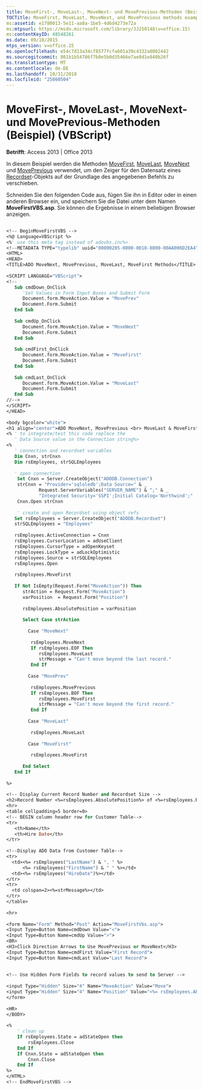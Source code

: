 ```yaml
---
title: MoveFirst-, MoveLast-, MoveNext- und MovePrevious-Methoden (Beispiel) (VBScript)
TOCTitle: MoveFirst, MoveLast, MoveNext, and MovePrevious methods example (VBScript)
ms:assetid: e1780013-5e11-aa8a-1be5-4d6d4273e72a
ms:mtpsurl: https://msdn.microsoft.com/library/JJ250148(v=office.15)
ms:contentKeyID: 48548261
ms.date: 09/18/2015
mtps_version: v=office.15
ms.openlocfilehash: e54c7d13a34cf8577fcfa601a39c4332a8002442
ms.sourcegitcommit: 801b1b54786f7b0e5b0d35466e7ae8d1e840b26f
ms.translationtype: MT
ms.contentlocale: de-DE
ms.lasthandoff: 10/31/2018
ms.locfileid: "25860504"
---
```

# <a name="movefirst-movelast-movenext-and-moveprevious-methods-example-vbscript"></a>MoveFirst-, MoveLast-, MoveNext- und MovePrevious-Methoden (Beispiel) (VBScript)


**Betrifft**: Access 2013 | Office 2013

In diesem Beispiel werden die Methoden [MoveFirst](movefirst-movelast-movenext-and-moveprevious-methods-ado.md), [MoveLast](movefirst-movelast-movenext-and-moveprevious-methods-ado.md), [MoveNext](movefirst-movelast-movenext-and-moveprevious-methods-ado.md) und [MovePrevious](movefirst-movelast-movenext-and-moveprevious-methods-ado.md) verwendet, um den Zeiger für den Datensatz eines [Recordset](recordset-object-ado.md)-Objekts auf der Grundlage des angegebenen Befehls zu verschieben.

Schneiden Sie den folgenden Code aus, fügen Sie ihn in Editor oder in einen anderen Browser ein, und speichern Sie die Datei unter dem Namen **MoveFirstVBS.asp**. Sie können die Ergebnisse in einem beliebigen Browser anzeigen.

```vb 
 
<!-- BeginMoveFirstVBS --> 
<%@ Language=VBScript %> 
<%' use this meta tag instead of adovbs.inc%> 
<!--METADATA TYPE="typelib" uuid="00000205-0000-0010-8000-00AA006D2EA4" --> 
<HTML> 
<HEAD> 
<TITLE>ADO MoveNext, MovePrevious, MoveLast, MoveFirst Methods</TITLE> 
 
<SCRIPT LANGUAGE="VBScript"> 
<!-- 
   Sub cmdDown_OnClick 
      'Set Values in Form Input Boxes and Submit Form 
      Document.form.MoveAction.Value = "MovePrev" 
      Document.Form.Submit 
   End Sub 
 
   Sub cmdUp_OnClick 
      Document.form.MoveAction.Value = "MoveNext" 
      Document.Form.Submit 
   End Sub 
 
   Sub cmdFirst_OnClick 
      Document.form.MoveAction.Value = "MoveFirst" 
      Document.Form.Submit 
   End Sub 
 
   Sub cmdLast_OnClick 
      Document.form.MoveAction.Value = "MoveLast" 
      Document.Form.Submit 
   End Sub 
//--> 
</SCRIPT> 
</HEAD> 
 
<body bgcolor="white">  
<h1 align="center">ADO MoveNext, MovePrevious <br> MoveLast & MoveFirst Methods</h1> 
<% ' to integrate/test this code replace the  
   ' Data Source value in the Connection string%> 
<%  
   ' connection and recordset variables 
   Dim Cnxn, strCnxn 
   Dim rsEmployees, strSQLEmployees 
 
   ' open connection 
    Set Cnxn = Server.CreateObject("ADODB.Connection") 
    strCnxn = "Provider='sqloledb';Data Source=" & _ 
            Request.ServerVariables("SERVER_NAME") & ";" & _ 
            "Integrated Security='SSPI';Initial Catalog='Northwind';" 
    Cnxn.Open strCnxn 
       
    ' create and open Recordset using object refs 
   Set rsEmployees = Server.CreateObject("ADODB.Recordset") 
   strSQLEmployees = "Employees" 
    
   rsEmployees.ActiveConnection = Cnxn 
   rsEmployees.CursorLocation = adUseClient 
   rsEmployees.CursorType = adOpenKeyset 
   rsEmployees.LockType = adLockOptimistic 
   rsEmployees.Source = strSQLEmployees 
   rsEmployees.Open 
 
   rsEmployees.MoveFirst 
 
   If Not IsEmpty(Request.Form("MoveAction")) Then 
      strAction = Request.Form("MoveAction") 
      varPosition  = Request.Form("Position") 
       
      rsEmployees.AbsolutePosition = varPosition 
       
      Select Case strAction 
       
        Case "MoveNext" 
         
         rsEmployees.MoveNext 
         If rsEmployees.EOF Then 
            rsEmployees.MoveLast 
            strMessage = "Can't move beyond the last record." 
         End If 
         
        Case "MovePrev" 
         
         rsEmployees.MovePrevious 
         If rsEmployees.BOF Then 
            rsEmployees.MoveFirst 
            strMessage = "Can't move beyond the first record." 
         End If 
 
        Case "MoveLast" 
       
         rsEmployees.MoveLast 
       
        Case "MoveFirst" 
       
         rsEmployees.MoveFirst 
       
      End Select 
   End If 
       
%> 
 
<!-- Display Current Record Number and Recordset Size --> 
<h2>Record Number <%=rsEmployees.AbsolutePosition%> of <%=rsEmployees.RecordCount%></H2> 
<hr> 
<table cellpadding=5 border=0> 
<!-- BEGIN column header row for Customer Table--> 
<tr> 
   <th>Name</th> 
   <th>Hire Date</th> 
</tr> 
 
<!--Display ADO Data from Customer Table--> 
<tr> 
  <td><%= rsEmployees("LastName") & ", " %>  
      <%= rsEmployees("FirstName") & " " %></td> 
  <td><%= rsEmployees("HireDate")%></td> 
</tr>  
<tr> 
  <td colspan=2><%=strMessage%></td> 
</tr> 
</table> 
 
<hr> 
 
<form Name="Form" Method="Post" Action="MoveFirstVbs.asp"> 
<Input Type=Button Name=cmdDown Value="<"> 
<Input Type=Button Name=cmdUp Value=">"> 
<BR> 
<H3>Click Direction Arrows to Use MovePrevious or MoveNext</H3> 
<Input Type=Button Name=cmdFirst Value="First Record"> 
<Input Type=Button Name=cmdLast Value="Last Record"> 
 
 
<!-- Use Hidden Form Fields to record values to send to Server --> 
 
<input Type="Hidden" Size="4" Name="MoveAction" Value="Move"> 
<input Type="Hidden" Size="4" Name="Position" Value="<%= rsEmployees.AbsolutePosition%>"> 
</form> 
 
<HR> 
</BODY> 
 
<% 
    ' clean up 
    If rsEmployees.State = adStateOpen then 
        rsEmployees.Close 
    End If 
    If Cnxn.State = adStateOpen then 
        Cnxn.Close 
    End If 
%> 
</HTML> 
<!-- EndMoveFirstVBS --> 
 
```

